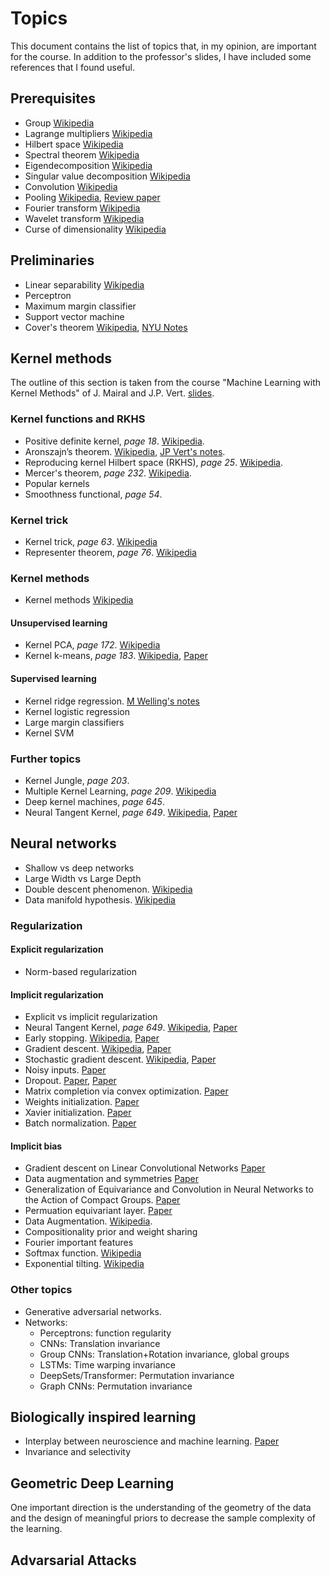 # Topics

This document contains the list of topics that, in my opinion, are important for the course. In addition to the professor's slides, I have included some references that I found useful.

## Prerequisites

- Group [Wikipedia](https://en.wikipedia.org/wiki/Group_(mathematics))
- Lagrange multipliers [Wikipedia](https://en.wikipedia.org/wiki/Lagrange_multiplier)
- Hilbert space [Wikipedia](https://en.wikipedia.org/wiki/Hilbert_space)
- Spectral theorem [Wikipedia](https://en.wikipedia.org/wiki/Spectral_theorem)
- Eigendecomposition [Wikipedia](https://en.wikipedia.org/wiki/Eigendecomposition_of_a_matrix)
- Singular value decomposition [Wikipedia](https://en.wikipedia.org/wiki/Singular_value_decomposition)
- Convolution [Wikipedia](https://en.wikipedia.org/wiki/Convolution)
- Pooling [Wikipedia](https://en.wikipedia.org/wiki/Convolutional_neural_network#Pooling_layer), [Review paper](References/Pooling%20Methods%20in%20Deep%20Neural%20Networks,%20a%20Review.pdf)
- Fourier transform [Wikipedia](https://en.wikipedia.org/wiki/Fourier_transform)
- Wavelet transform [Wikipedia](https://en.wikipedia.org/wiki/Wavelet_transform)
- Curse of dimensionality [Wikipedia](https://en.wikipedia.org/wiki/Curse_of_dimensionality)

## Preliminaries

- Linear separability [Wikipedia](https://en.wikipedia.org/wiki/Linear_separability)
- Perceptron
- Maximum margin classifier
- Support vector machine
- Cover's theorem [Wikipedia](https://en.wikipedia.org/wiki/Cover%27s_theorem), [NYU Notes](References/Cover’s%20Function%20Counting%20Theorem%20(1965).pdf)

## Kernel methods

The outline of this section is taken from the course "Machine Learning
with Kernel Methods" of J. Mairal and J.P. Vert. [slides](References/Machine%20Learning%20with%20Kernel%20Methods.pdf).

### Kernel functions and RKHS
- Positive definite kernel, *page 18*. [Wikipedia](https://en.wikipedia.org/wiki/Positive-definite_kernel).
- Aronszajn’s theorem. [Wikipedia](https://en.wikipedia.org/wiki/Reproducing_kernel_Hilbert_space#Aronszajn's_theorem), [JP Vert's notes](References/Aronszajn’s%20theorem.pdf).
- Reproducing kernel Hilbert space (RKHS), *page 25*. [Wikipedia](https://en.wikipedia.org/wiki/Reproducing_kernel_Hilbert_space).
- Mercer's theorem, *page 232*. [Wikipedia](https://en.wikipedia.org/wiki/Mercer%27s_theorem).
- Popular kernels
- Smoothness functional, *page 54*.

### Kernel trick
- Kernel trick, *page 63*. [Wikipedia](https://en.wikipedia.org/wiki/Kernel_method)
- Representer theorem, *page 76*. [Wikipedia](https://en.wikipedia.org/wiki/Representer_theorem)


### Kernel methods

- Kernel methods [Wikipedia](https://en.wikipedia.org/wiki/Kernel_method)

#### Unsupervised learning

- Kernel PCA, *page 172*. [Wikipedia](https://en.wikipedia.org/wiki/Kernel_principal_component_analysis)
- Kernel k-means, *page 183*. [Wikipedia](https://en.wikipedia.org/wiki/K-means_clustering#Kernel_k-means), [Paper](References/Kernel%20k-Means,%20By%20All%20Means%20-%20Algorithms%20and%20Strong%20Consistency.pdf)

#### Supervised learning

- Kernel ridge regression. [M Welling's notes](References/Kernel%20ridge%20Regression.pdf)
- Kernel logistic regression
- Large margin classifiers
- Kernel SVM

### Further topics
- Kernel Jungle, *page 203*.
- Multiple Kernel Learning, *page 209*. [Wikipedia](https://en.wikipedia.org/wiki/Multiple_kernel_learning)
- Deep kernel machines, *page 645*.
- Neural Tangent Kernel, *page 649*. [Wikipedia](https://en.wikipedia.org/wiki/Neural_tangent_kernel), [Paper](References/Neural%20Tangent%20Kernel%20-%20Convergence%20and%20Generalization%20in%20Neural%20Networks.pdf)



## Neural networks

- Shallow vs deep networks
- Large Width vs Large Depth
- Double descent phenomenon. [Wikipedia](https://en.wikipedia.org/wiki/Double_descent)
- Data manifold hypothesis. [Wikipedia](https://en.wikipedia.org/wiki/Manifold_hypothesis)

### Regularization

#### Explicit regularization

- Norm-based regularization


#### Implicit regularization

- Explicit vs implicit regularization
- Neural Tangent Kernel, *page 649*. [Wikipedia](https://en.wikipedia.org/wiki/Neural_tangent_kernel), [Paper](References/Neural%20Tangent%20Kernel%20-%20Convergence%20and%20Generalization%20in%20Neural%20Networks.pdf)
- Early stopping. [Wikipedia](https://en.wikipedia.org/wiki/Early_stopping), [Paper](References/On%20Regularization%20via%20Early%20Stopping%20for%20Least%20Squares%20Regression.pdf)
- Gradient descent. [Wikipedia](https://en.wikipedia.org/wiki/Gradient_descent), [Paper](References/Implicit%20Gradient%20Regularization.pdf)
- Stochastic gradient descent. [Wikipedia](https://en.wikipedia.org/wiki/Stochastic_gradient_descent), [Paper](References/On%20the%20Origin%20of%20Implicit%20Regularization%20in%20Stochastic%20Gradient%20Descent.pdf)
- Noisy inputs. [Paper](References/Training%20with%20Noise%20is%20Equivalent%20to%20Tikhonov%20Regularization.pdf)
- Dropout. [Paper](References/Improving%20neural%20networks%20by%20preventing%20co-adaptation%20of%20feature%20detectors.pdf), [Paper](References/Dropout%20Training%20as%20Adaptive%20Regularization.pdf)
- Matrix completion via convex optimization. [Paper](References/Exact%20Matrix%20Completion%20via%20Convex%20Optimization.pdf)
- Weights initialization. [Paper](References/On%20weight%20initialization%20in%20deep%20neural%20networks.pdf)
- Xavier initialization. [Paper](References/Understanding%20the%20difficulty%20of%20training%20deep%20feedforward%20neural%20networks.pdf)
- Batch normalization. [Paper](References/Towards%20understanding%20regularization%20in%20Batch%20Normalization.pdf)


#### Implicit bias

- Gradient descent on Linear Convolutional Networks [Paper](References/Implicit%20Bias%20of%20Gradient%20Descent%20on%20Linear%20Convolutional%20Networks.pdf)
- Data augmentation and symmetries [Paper](References/Data%20Symmetries%20and%20Learning%20in%20Fully%20Connected%20Neural%20Networks.pdf)
- Generalization of Equivariance and Convolution in Neural Networks
to the Action of Compact Groups. [Paper](References/On%20the%20Generalization%20of%20Equivariance%20and%20Convolution%20in%20Neural%20Networks%20to%20the%20Action%20of%20Compact%20Groups.pdf)
- Permuation equivariant layer. [Paper](References/Deep%20Sets.pdf)
- Data Augmentation. [Wikipedia](https://en.wikipedia.org/wiki/Data_augmentation).
- Compositionality prior and weight sharing
- Fourier important features
- Softmax function. [Wikipedia](https://en.wikipedia.org/wiki/Softmax_function)
- Exponential tilting. [Wikipedia](https://en.wikipedia.org/wiki/Exponential_tilting)

### Other topics

- Generative adversarial networks. 
- Networks:
    - Perceptrons: function regularity
    - CNNs: Translation invariance
    - Group CNNs: Translation+Rotation invariance, global groups
    - LSTMs: Time warping invariance
    - DeepSets/Transformer: Permutation invariance
    - Graph CNNs: Permutation invariance


## Biologically inspired learning

- Interplay between neuroscience and machine learning. [Paper](References/Natural%20and%20Artificial%20Intelligence%20-%20A%20brief%20introduction%20to%20the%20interplay%20between%20AI%20and%20neuroscience%20research.pdf)
- Invariance and selectivity


## Geometric Deep Learning

One important direction is the understanding of the geometry of the data and the design of meaningful priors to decrease the sample complexity of the learning.


## Advarsarial Attacks


